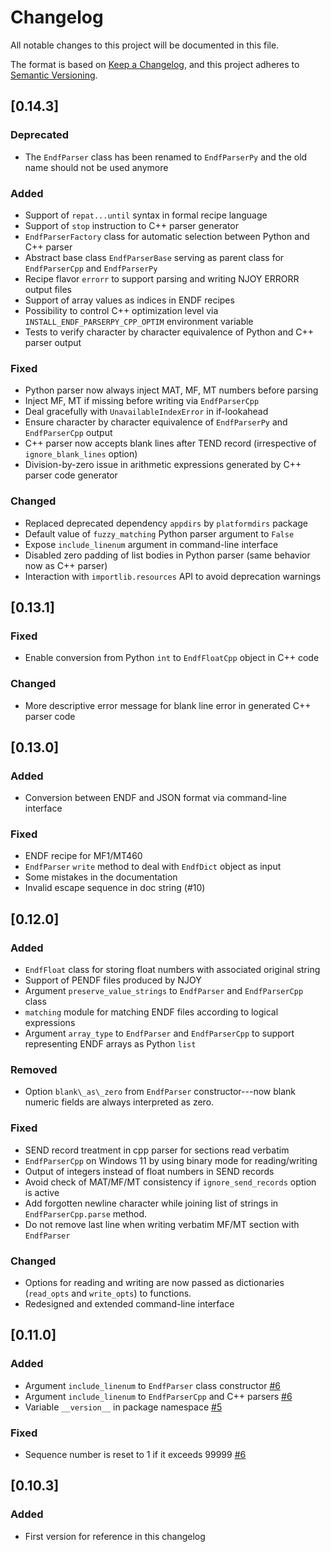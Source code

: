 # Changelog

All notable changes to this project will be documented in this file.

The format is based on [Keep a Changelog](https://keepachangelog.com/en/1.1.0/),
and this project adheres to [Semantic Versioning](https://semver.org/spec/v2.0.0.html).

## [0.14.3]

### Deprecated

- The `EndfParser` class has been renamed to `EndfParserPy` and the old name should not be used anymore

### Added

- Support of `repat...until` syntax in formal recipe language
- Support of `stop` instruction to C++ parser generator
- `EndfParserFactory` class for automatic selection between Python and C++ parser
- Abstract base class `EndfParserBase` serving as parent class for `EndfParserCpp` and `EndfParserPy`
- Recipe flavor ``errorr`` to support parsing and writing NJOY ERRORR output files
- Support of array values as indices in ENDF recipes
- Possibility to control C++ optimization level via `INSTALL_ENDF_PARSERPY_CPP_OPTIM` environment variable
- Tests to verify character by character equivalence of Python and C++ parser output

### Fixed

- Python parser now always inject MAT, MF, MT numbers before parsing
- Inject MF, MT if missing before writing via `EndfParserCpp`
- Deal gracefully with `UnavailableIndexError` in if-lookahead
- Ensure character by character equivalence of `EndfParserPy` and `EndfParserCpp` output
- C++ parser now accepts blank lines after TEND record (irrespective of `ignore_blank_lines` option)
- Division-by-zero issue in arithmetic expressions generated by C++ parser code generator

### Changed

- Replaced deprecated dependency `appdirs` by `platformdirs` package
- Default value of `fuzzy_matching` Python parser argument to `False`
- Expose `include_linenum` argument in command-line interface
- Disabled zero padding of list bodies in Python parser (same behavior now as C++ parser)
- Interaction with `importlib.resources` API to avoid deprecation warnings

## [0.13.1]

### Fixed

- Enable conversion from Python `int` to `EndfFloatCpp` object in C++ code

### Changed

- More descriptive error message for blank line error in generated C++ parser code

## [0.13.0]

### Added

- Conversion between ENDF and JSON format via command-line interface

### Fixed

- ENDF recipe for MF1/MT460
- `EndfParser` `write` method to deal with `EndfDict` object as input
- Some mistakes in the documentation
- Invalid escape sequence in doc string (#10)

## [0.12.0]

### Added

- `EndfFloat` class for storing float numbers with associated original string
- Support of PENDF files produced by NJOY
- Argument `preserve_value_strings` to `EndfParser` and `EndfParserCpp` class
- `matching` module for matching ENDF files according to logical expressions
- Argument `array_type` to `EndfParser` and `EndfParserCpp` to support representing ENDF arrays as Python `list`

### Removed

- Option `blank\_as\_zero` from `EndfParser` constructor---now blank numeric fields are always interpreted as zero.

### Fixed

- SEND record treatment in cpp parser for sections read verbatim
- `EndfParserCpp` on Windows 11 by using binary mode for reading/writing
- Output of integers instead of float numbers in SEND records
- Avoid check of MAT/MF/MT consistency if `ignore_send_records` option is active
- Add forgotten newline character while joining list of strings in `EndfParserCpp.parse` method.
- Do not remove last line when writing verbatim MF/MT section with `EndfParser`

### Changed

- Options for reading and writing are now passed as dictionaries (`read_opts` and `write_opts`) to functions.
- Redesigned and extended command-line interface

## [0.11.0]

### Added

- Argument `include_linenum` to `EndfParser` class constructor [#6](https://github.com/IAEA-NDS/endf-parserpy/issues/6)
- Argument `include_linenum` to `EndfParserCpp` and C++ parsers [#6](https://github.com/IAEA-NDS/endf-parserpy/issues/6)
- Variable `__version__` in package namespace [#5](https://github.com/IAEA-NDS/endf-parserpy/issues/5)

### Fixed

- Sequence number is reset to 1 if it exceeds 99999 [#6](https://github.com/IAEA-NDS/endf-parserpy/issues/6)

## [0.10.3]

### Added

- First version for reference in this changelog
